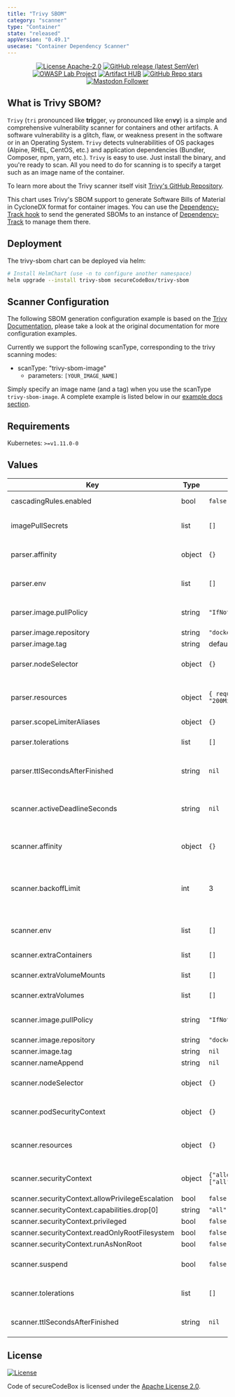 ```yaml
---
title: "Trivy SBOM"
category: "scanner"
type: "Container"
state: "released"
appVersion: "0.49.1"
usecase: "Container Dependency Scanner"
---
```


<!--
SPDX-FileCopyrightText: the secureCodeBox authors

SPDX-License-Identifier: Apache-2.0
-->
<!--
.: IMPORTANT! :.
--------------------------
This file is generated automatically with `helm-docs` based on the following template files:
- ./.helm-docs/templates.gotmpl (general template data for all charts)
- ./chart-folder/.helm-docs.gotmpl (chart specific template data)

Please be aware of that and apply your changes only within those template files instead of this file.
Otherwise your changes will be reverted/overwritten automatically due to the build process `./.github/workflows/helm-docs.yaml`
--------------------------
-->

<p align="center">
  <a href="https://opensource.org/licenses/Apache-2.0"><img alt="License Apache-2.0" src="https://img.shields.io/badge/License-Apache%202.0-blue.svg"/></a>
  <a href="https://github.com/secureCodeBox/secureCodeBox/releases/latest"><img alt="GitHub release (latest SemVer)" src="https://img.shields.io/github/v/release/secureCodeBox/secureCodeBox?sort=semver"/></a>
  <a href="https://owasp.org/www-project-securecodebox/"><img alt="OWASP Lab Project" src="https://img.shields.io/badge/OWASP-Lab%20Project-yellow"/></a>
  <a href="https://artifacthub.io/packages/search?repo=securecodebox"><img alt="Artifact HUB" src="https://img.shields.io/endpoint?url=https://artifacthub.io/badge/repository/securecodebox"/></a>
  <a href="https://github.com/secureCodeBox/secureCodeBox/"><img alt="GitHub Repo stars" src="https://img.shields.io/github/stars/secureCodeBox/secureCodeBox?logo=GitHub"/></a>
  <a href="https://infosec.exchange/@secureCodeBox"><img alt="Mastodon Follower" src="https://img.shields.io/mastodon/follow/111902499714281911?domain=https%3A%2F%2Finfosec.exchange%2F"/></a>
</p>

## What is Trivy SBOM?

`Trivy` (`tri` pronounced like **tri**gger, `vy` pronounced like en**vy**) is a simple and comprehensive vulnerability scanner for containers and other artifacts.
A software vulnerability is a glitch, flaw, or weakness present in the software or in an Operating System.
`Trivy` detects vulnerabilities of OS packages (Alpine, RHEL, CentOS, etc.) and application dependencies (Bundler, Composer, npm, yarn, etc.).
`Trivy` is easy to use. Just install the binary, and you're ready to scan. All you need to do for scanning is to specify a target such as an image name of the container.

To learn more about the Trivy scanner itself visit [Trivy's GitHub Repository](https://github.com/aquasecurity/trivy).

This chart uses Trivy's SBOM support to generate Software Bills of Material in CycloneDX format for container images.
You can use the [Dependency-Track hook][persistence-dependencytrack] to send the generated SBOMs to an instance of [Dependency-Track][dependencytrack.org] to manage them there.

## Deployment
The trivy-sbom chart can be deployed via helm:

```bash
# Install HelmChart (use -n to configure another namespace)
helm upgrade --install trivy-sbom secureCodeBox/trivy-sbom
```

## Scanner Configuration

The following SBOM generation configuration example is based on the [Trivy Documentation](https://aquasecurity.github.io/trivy/), please take a look at the original documentation for more configuration examples.

Currently we support the following scanType, corresponding to the trivy scanning modes:
- scanType: "trivy-sbom-image"
   - parameters: `[YOUR_IMAGE_NAME]`

Simply specify an image name (and a tag) when you use the scanType `trivy-sbom-image`.
A complete example is listed below in our [example docs section](https://www.securecodebox.io/docs/scanners/trivy/#examples).

## Requirements

Kubernetes: `>=v1.11.0-0`

## Values

| Key | Type | Default | Description |
|-----|------|---------|-------------|
| cascadingRules.enabled | bool | `false` | Enables or disables the installation of the default cascading rules for this scanner |
| imagePullSecrets | list | `[]` | Define imagePullSecrets when a private registry is used (see: https://kubernetes.io/docs/tasks/configure-pod-container/pull-image-private-registry/) |
| parser.affinity | object | `{}` | Optional affinity settings that control how the parser job is scheduled (see: https://kubernetes.io/docs/tasks/configure-pod-container/assign-pods-nodes-using-node-affinity/) |
| parser.env | list | `[]` | Optional environment variables mapped into each parseJob (see: https://kubernetes.io/docs/tasks/inject-data-application/define-environment-variable-container/) |
| parser.image.pullPolicy | string | `"IfNotPresent"` | Image pull policy. One of Always, Never, IfNotPresent. Defaults to Always if :latest tag is specified, or IfNotPresent otherwise. More info: https://kubernetes.io/docs/concepts/containers/images#updating-images |
| parser.image.repository | string | `"docker.io/securecodebox/parser-cyclonedx"` | Parser image repository |
| parser.image.tag | string | defaults to the charts version | Parser image tag |
| parser.nodeSelector | object | `{}` | Optional nodeSelector settings that control how the scanner job is scheduled (see: https://kubernetes.io/docs/tasks/configure-pod-container/assign-pods-nodes/) |
| parser.resources | object | `{ requests: { cpu: "200m", memory: "100Mi" }, limits: { cpu: "400m", memory: "200Mi" } }` | Optional resources lets you control resource limits and requests for the parser container. See https://kubernetes.io/docs/concepts/configuration/manage-resources-containers/ |
| parser.scopeLimiterAliases | object | `{}` | Optional finding aliases to be used in the scopeLimiter. |
| parser.tolerations | list | `[]` | Optional tolerations settings that control how the parser job is scheduled (see: https://kubernetes.io/docs/concepts/scheduling-eviction/taint-and-toleration/) |
| parser.ttlSecondsAfterFinished | string | `nil` | seconds after which the Kubernetes job for the parser will be deleted. Requires the Kubernetes TTLAfterFinished controller: https://kubernetes.io/docs/concepts/workloads/controllers/ttlafterfinished/ |
| scanner.activeDeadlineSeconds | string | `nil` | There are situations where you want to fail a scan Job after some amount of time. To do so, set activeDeadlineSeconds to define an active deadline (in seconds) when considering a scan Job as failed. (see: https://kubernetes.io/docs/concepts/workloads/controllers/job/#job-termination-and-cleanup) |
| scanner.affinity | object | `{}` | Optional affinity settings that control how the scanner job is scheduled (see: https://kubernetes.io/docs/tasks/configure-pod-container/assign-pods-nodes-using-node-affinity/) |
| scanner.backoffLimit | int | 3 | There are situations where you want to fail a scan Job after some amount of retries due to a logical error in configuration etc. To do so, set backoffLimit to specify the number of retries before considering a scan Job as failed. (see: https://kubernetes.io/docs/concepts/workloads/controllers/job/#pod-backoff-failure-policy) |
| scanner.env | list | `[]` | Optional environment variables mapped into each scanJob (see: https://kubernetes.io/docs/tasks/inject-data-application/define-environment-variable-container/) |
| scanner.extraContainers | list | `[]` | Optional additional Containers started with each scanJob (see: https://kubernetes.io/docs/concepts/workloads/pods/init-containers/) |
| scanner.extraVolumeMounts | list | `[]` | Optional VolumeMounts mapped into each scanJob (see: https://kubernetes.io/docs/concepts/storage/volumes/) |
| scanner.extraVolumes | list | `[]` | Optional Volumes mapped into each scanJob (see: https://kubernetes.io/docs/concepts/storage/volumes/) |
| scanner.image.pullPolicy | string | `"IfNotPresent"` | Image pull policy. One of Always, Never, IfNotPresent. Defaults to Always if :latest tag is specified, or IfNotPresent otherwise. More info: https://kubernetes.io/docs/concepts/containers/images#updating-images |
| scanner.image.repository | string | `"docker.io/aquasec/trivy"` | Container Image to run the scan |
| scanner.image.tag | string | `nil` | defaults to the charts appVersion |
| scanner.nameAppend | string | `nil` | append a string to the default scantype name. |
| scanner.nodeSelector | object | `{}` | Optional nodeSelector settings that control how the scanner job is scheduled (see: https://kubernetes.io/docs/tasks/configure-pod-container/assign-pods-nodes/) |
| scanner.podSecurityContext | object | `{}` | Optional securityContext set on scanner pod (see: https://kubernetes.io/docs/tasks/configure-pod-container/security-context/) |
| scanner.resources | object | `{}` | CPU/memory resource requests/limits (see: https://kubernetes.io/docs/tasks/configure-pod-container/assign-memory-resource/, https://kubernetes.io/docs/tasks/configure-pod-container/assign-cpu-resource/) |
| scanner.securityContext | object | `{"allowPrivilegeEscalation":false,"capabilities":{"drop":["all"]},"privileged":false,"readOnlyRootFilesystem":false,"runAsNonRoot":false}` | Optional securityContext set on scanner container (see: https://kubernetes.io/docs/tasks/configure-pod-container/security-context/) |
| scanner.securityContext.allowPrivilegeEscalation | bool | `false` | Ensure that users privileges cannot be escalated |
| scanner.securityContext.capabilities.drop[0] | string | `"all"` | This drops all linux privileges from the container. |
| scanner.securityContext.privileged | bool | `false` | Ensures that the scanner container is not run in privileged mode |
| scanner.securityContext.readOnlyRootFilesystem | bool | `false` | Prevents write access to the containers file system |
| scanner.securityContext.runAsNonRoot | bool | `false` | Enforces that the scanner image is run as a non root user |
| scanner.suspend | bool | `false` | if set to true the scan job will be suspended after creation. You can then resume the job using `kubectl resume <jobname>` or using a job scheduler like kueue |
| scanner.tolerations | list | `[]` | Optional tolerations settings that control how the scanner job is scheduled (see: https://kubernetes.io/docs/concepts/scheduling-eviction/taint-and-toleration/) |
| scanner.ttlSecondsAfterFinished | string | `nil` | seconds after which the Kubernetes job for the scanner will be deleted. Requires the Kubernetes TTLAfterFinished controller: https://kubernetes.io/docs/concepts/workloads/controllers/ttlafterfinished/ |

## License
[![License](https://img.shields.io/badge/License-Apache%202.0-blue.svg)](https://opensource.org/licenses/Apache-2.0)

Code of secureCodeBox is licensed under the [Apache License 2.0][scb-license].

[scb-owasp]:    https://www.owasp.org/index.php/OWASP_secureCodeBox
[scb-docs]:     https://www.securecodebox.io/
[scb-site]:     https://www.securecodebox.io/
[scb-github]:   https://github.com/secureCodeBox/
[scb-mastodon]: https://infosec.exchange/@secureCodeBox
[scb-slack]:    https://owasp.org/slack/invite
[scb-license]:  https://github.com/secureCodeBox/secureCodeBox/blob/master/LICENSE
[dependencytrack.org]: https://dependencytrack.org/
[persistence-dependencytrack]: https://www.securecodebox.io/docs/hooks/dependency-track
